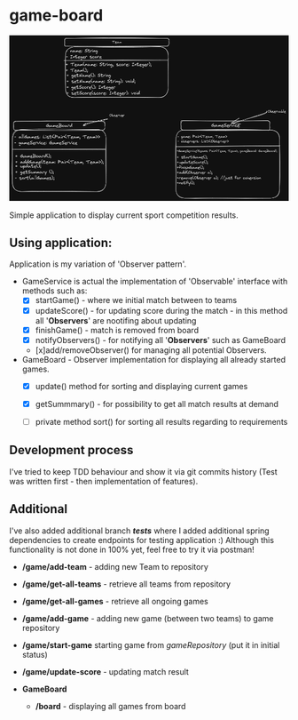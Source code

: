 # game-board

 ![](SoccerGameBoard.png)

Simple application to display current sport competition results.
 
## Using application:
Application is my variation of 'Observer pattern'.
- GameService is actual the implementation of 'Observable' interface with methods such as:
  - [x] startGame() - where we initial match between to teams
  - [x] updateScore() - for updating score during the match - in this method all '**Observers**' are nootifing about updating
  - [x] finishGame() - match is removed from board 
  - [x] notifyObservers() - for notifying all '**Observers**' such as GameBoard
  - [x]add/removeObserver() for managing all potential Observers.
- GameBoard - Observer implementation for displaying all already started games.
  - [x] update() method for sorting and displaying current games
  - [x] getSummmary() - for possibility to get all match results at demand
  - [ ] private method sort() for sorting all results regarding to requirements


## Development process
I've tried to keep TDD behaviour and show it via git commits history (Test was written first - then implementation of features).

## Additional 
I've also added additional branch _**tests**_ where I added additional spring dependencies to create endpoints for testing application :)
Although this functionality is not done in 100% yet, feel free to try it via postman!
- **/game/add-team** - adding new Team to repository
- **/game/get-all-teams** - retrieve all teams from repository
- **/game/get-all-games** - retrieve all ongoing games
- **/game/add-game** - adding new game (between two teams) to game repository
- **/game/start-game** starting game from _gameRepository_ (put it in initial status)
- **/game/update-score** - updating match result


- **GameBoard**
    - **/board** - displaying all games from board

